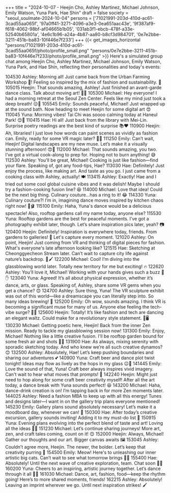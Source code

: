 +++
title = "2024-10-07 - Heejin Cho, Ashley Martinez, Michael Johnson, Emily Watson, Yuna Park, Hae Shin"
draft = false
society = "seoul_soulmate-2024-10-04"
persons = ['71021991-203d-410d-ac61-3cad55aa065f', '97a0ff41-3271-4096-a3e3-0ea651aac43e', '9f387af9-f618-4062-98bf-af04665b1b05', '031ab3f1-ebcb-478f-a33e-52540b65801a', '4e6c1b96-a24a-4b87-aa80-b8cf3d984701', '0e7e2bbe-3211-451b-ba83-10f446e7f233']
+++
{{< get_images_horizontal "persons/71021991-203d-410d-ac61-3cad55aa065f/photo/profile_small.png" "persons/0e7e2bbe-3211-451b-ba83-10f446e7f233/photo/profile_small.png" >}}
Here's a simulated group chat among Heejin Cho, Ashley Martinez, Michael Johnson, Emily Watson, Yuna Park, and Hae Shin, reflecting their personalities and today's events:

104530 Ashley: Morning all! Just came back from the Urban Farming Workshop 🌿! Feeling so inspired by the mix of fashion and sustainability. 🌼
105015 Heejin: That sounds amazing, Ashley! Just finished an avant-garde dance class. Talk about moving art! 💃🔮
105300 Michael: Hey everyone! I had a morning retreat at the Seoul Zen Center. Feels like my mind just took a deep breath! 😌🧘
105545 Emily: Sounds peaceful, Michael! Just wrapped up at the sound bath. Now heading to meet Heejin for some digital art 😍
110045 Yuna: Morning vibes! Tai Chi was soooo calming today at Haneul Park! 😊🍵
110415 Hae: Hi all! Just back from the library with Mei-Lin. Surprise poetry readings are the best kind of surprise 📚❤️
110900 Heejin: Ah, libraries! I just love how words can paint scenes as vividly as fashion can. Emily, ready for some VR magic later? 🎨✨
111250 Emily: Can’t wait, Heejin! Digital landscapes are my new muse. Let’s make it a visually stunning afternoon! 😍🔗
112000 Michael: That sounds amazing, you two. I’ve got a virtual cook-along to prep for. Hoping not to burn anything! 😅
112530 Ashley: You'll be great, Michael! Cooking is just like fashion—find your flare. Speaking of, got any food-tips, Hae?
113030 Hae: Definitely! Just enjoy the process, like making art. And taste as you go. I just came from a cooking class with Ashley, actually! 🍽️
113415 Ashley: Exactly! Hae and I tried out some cool global cuisine vibes and it was delish! Maybe I should try a fashion-cooking fusion line? 😆
114000 Michael: Love that idea! Could be the next big thing. Culinary couture…has a ring to it! 😂
114330 Yuna: Culinary couture?! I’m in, imagining dance moves inspired by kitchen chaos right now! 🍳🩰
115100 Emily: Haha, Yuna's dance would be a delicious spectacle! Also, rooftop gardens call my name today, anyone else?
115530 Yuna: Rooftop gardens are the best for peaceful moments. I’ve got a photography exhibit later, though. Let’s share inspiration pics later, yeah? 📷
120400 Heejin: Definitely! Inspiration is everywhere today, friends. From gardens to galleries! 💫 Let's capture every moment.
121020 Ashley: On point, Heejin! Just coming from VR and thinking of digital pieces for fashion. What's everyone's late afternoon looking like?
121515 Hae: Sketching at Cheonggyecheon Stream later. Can’t wait to capture city life against nature’s backdrop. 🌇🖌️
122200 Michael: Cool! I’m diving into the glassblowing world later. Totally new territory for me but exciting! 🔥
122620 Ashley: You’ll love it, Michael! Working with your hands gives such a buzz 🎨✋
123040 Yuna: Agreed! It’s all about physical expression, whether it’s dance, arts, or glass. Speaking of, Ashley, share some VR gems when you get a chance? 😊
124700 Ashley: Sure thing, Yuna! The VR sculpture exhibit was out of this world—like a dreamscape you can literally step into. So many ideas brewing! 🌌
125200 Emily: Oh wow, sounds amazing. I think VR is becoming a significant muse for many of us. Anyone else feeling the tech-vibe surge? 🤖✨
125600 Heejin: Totally! It’s like fashion and tech are dancing an elegant waltz. Could make for a revolutionary style statement. 👗🖥️
130230 Michael: Getting poetic here, Heejin! Back from the inner Zen mission. Ready to tackle my glassblowing session now!
131300 Emily: Enjoy, Michael! Nothing like a little creative fusion. I'll be rooftop garden bound for some fresh air and shots 🌿📸
131900 Hae: As always, mixing serenity with sporadic sketching today. And who knew we’re all such creative dynamos? 😊
132500 Ashley: Absolutely, Hae! Let’s keep pushing boundaries and sharing our adventures 💕
140900 Yuna: Craft beer and dance plot twist tonight! Ideas may flow as lively as the hops in my glass 😉🍺
141445 Emily: Love the sound of that, Yuna! Craft beer always inspires vivid imagery. Can't wait to hear what moves that prompts! 🌟
142240 Heejin: Might just need to hop along for some craft beer creativity myself! After all the art today, a dance break with Yuna sounds perfect! 😆
143200 Michael: Haha, dance-drink creation is on! I’m tapping back in for more Zen moments later.
144025 Ashley: Need a fashion MBA to keep up with all this energy! Tunes and designs later—I want in on the gallery trip plans everyone mentioned!
145230 Emily: Gallery plans sound absolutely necessary! Let’s make it a moodboard day, whenever we can! 🎥
150300 Hae: After today’s creative excursion, gallery sounds inviting! Adding it to my must-do list 🌟
150915 Yuna: Evening plans evolving into the perfect blend of taste and art! Loving all the ideas 💃✨
151230 Michael: Let’s continue sharing journeys! More art, zen, and craft tales coming, count on it! 😊
152000 Heejin: Always, Michael! Gather our thoughts and our art. Bigger canvas awaits 🖼️
153045 Ashley: Couldn’t agree more, Heejin. The newer, the bolder. Let’s keep that creativity purring 🤗
154500 Emily: Meow! Here's to unleashing our inner artistic big cats. Can’t wait to see what tomorrow brings 🐾🌌
155400 Hae: Absolutely! Until the next wave of creative exploration, team. Chat soon 🐾💬
160200 Yuna: Cheers to an inspiring, artistic journey together. Let’s dance through it all 🥂💃
161030 Michael: Dance, art, fashion, food—keep the rhythm going! Here’s to more shared moments, friends!
162215 Ashley: Absolutely! Leaving an imprint wherever we go. Until next inspiration strikes! 🖌️
